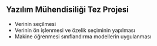 ## Yazılım Mühendisiliği Tez Projesi
  
 * Verinin seçilmesi
 * Verinin ön işlenmesi ve özelik seçiminin yapılması
 * Makine öğrenmesi sınıflandırma modellerin uygulanması
